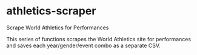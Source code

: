 # athletics-scraper
Scrape World Athletics for Performances

This series of functions scrapes the World Athletics site for performances and saves each year/gender/event combo as a separate CSV.
